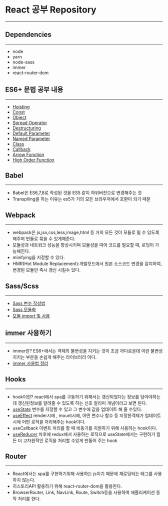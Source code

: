 # React 공부 Repository
---   

## Dependencies
---   
- node
- yarn
- node-sass
- immer
- react-router-dom

## ES6+ 문법 공부 내용
---    
- [Hoisting](https://github.com/hyunseokjoo/prac_react/blob/main/basic_ES6%2B/hoisting.js)
- [Const](https://github.com/hyunseokjoo/prac_react/blob/main/basic_ES6%2B/const.js)
- [Object](https://github.com/hyunseokjoo/prac_react/blob/main/basic_ES6%2B/object.js)
- [Spread Operator](https://github.com/hyunseokjoo/prac_react/blob/main/basic_ES6%2B/spreadOperator.js)
- [Destructuring](https://github.com/hyunseokjoo/prac_react/blob/main/basic_ES6%2B/namedParameters.js)
- [Default Parameter](https://github.com/hyunseokjoo/prac_react/blob/main/basic_ES6%2B/defaultParameters.js)
- [Named Parameter](https://github.com/hyunseokjoo/prac_react/blob/main/basic_ES6%2B/namedParameters.js)
- [Class](https://github.com/hyunseokjoo/prac_react/blob/main/basic_ES6%2B/class.js)
- [Callback](https://github.com/hyunseokjoo/prac_react/blob/main/basic_ES6%2B/callback.js)
- [Arrow Function](https://github.com/hyunseokjoo/prac_react/blob/main/basic_ES6%2B/arrowFunction.js)
- [High Order Function](https://github.com/hyunseokjoo/prac_react/blob/main/basic_ES6%2B/highOrderFunction.js)

## Babel
---
- Babel은 ES6,7,8로 작성된 것을 ES5 같이 하위버전으로 변경해주는 것 
- Transpiling을 하는 이유는 es5가 거의 모든 브라우저에서 호환이 되기 때문

## Webpack
---
- webpack은 js,jsx,css,less,image,html 등 거의 모든 것이 모듈로 될 수 있도록 해주며 번들로 묶을 수 있게해준다.
- 모듈성과 네트워크 성능을 향상시키며 모듈성을 띠어 코드를 필요할 때, 로딩이 가능해진다.
- minifying을 지정할 수 있다.
- HMR(Hot Module Replacement):개발모드에서 원본 소스코드 변경을 감지하여, 변경된 모듈만 즉시 갱신 시킬수 있다.


## Sass/Scss
---
- [Sass 변수 작성법](https://github.com/hyunseokjoo/prac_react/blob/main/front_end/src/shared.scss)
- [Sass 모듈화](https://github.com/hyunseokjoo/prac_react/blob/main/front_end/src/Profile.module.scss)
- [모듈 import 및 사용](https://github.com/hyunseokjoo/prac_react/blob/main/front_end/src/Profile.js)

## immer 사용하기
---
- immer란? ES6+에서는 객체의 불변성을 지키는 것이 조금 까다로운데 이런 불변성 지키는 부분을 손쉽게 해주는 라이브러리 이다.
- [immer 사용법 정리](https://github.com/hyunseokjoo/prac_react/blob/main/front_end/src/immer_test.js)

## Hooks
---
- hook이란? react에서 spa를 구동하기 위해서는 갱신되었다는 정보를 담아야하는데 갱신된정보를 알려줄 수 있도록 하는 신호 알리미 개념이라고 보면 된다.
- [useState](https://github.com/hyunseokjoo/prac_react/blob/main/front_end/src/custom.js) 변수를 지정할 수 있고 그 변수에 값을 업데이트 해 줄 수있다.
- [useEffect](https://github.com/hyunseokjoo/prac_react/blob/main/front_end/src/custom.js) render시에 , mount시에, 어떤 변수나 함수 등 지정한객체가 업데이트 시에 어떤 로직을 처리해주는 hook이다.
- useCallback 이벤트 처리를 할 때 비동기를 지원하기 위해 사용하는 hook이다.
- [useReducer](https://github.com/hyunseokjoo/prac_react/blob/main/front_end/src/useReducer.js) 차후에 redux에서 사용하는 로직으로 useState에서는 구현하기 힘든 더 고차원적인 로직을 처리할 수있게 만들어 주는 hook


## Router
---
- React에서는 spa를 구현하기위해 사용하는 js이기 때문에 재로딩되는 <a>태그를 사용하지 않는다.
- 히스토리API 활용하기 위해 react-router-dom을 활용한다.
- BrowserRouter, Link, NavLink, Route, Switch등을 사용하여 애플리케이션 동작 처리를 한다.
  
  
